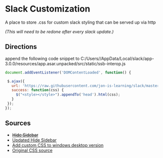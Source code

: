 # Slack Customization

A place to store .css for custom slack styling that can be served up via http

*(This will need to be redone after every slack update.)*

## Directions

append the following code snippet to C:/Users/<username>/AppData/Local/slack/app-3.0.0/resources/app.asar.unpacked/src/static/ssb-interop.js

```javascript
document.addEventListener('DOMContentLoaded', function() {

 $.ajax({
   url: 'https://raw.githubusercontent.com/jon-is-learning/slack/master/darkSlack.css',
   success: function(css) {
     $("<style></style>").appendTo('head').html(css);
   }
 });
});
```

## Sources ##

 - ~~[Hide Sidebar](http://www.0atman.com/remove-slacks-sidebar.html "start of rabbit hole")~~
 - [Updated Hide Sidebar](https://userstyles.org/styles/119991/slack-hide-sidebar-when-window-is-narrow "works with 3.0.0")
 - [Add custom CSS to windows desktop version](https://github.com/laCour/slack-night-mode/issues/73#issuecomment-287467332 "directions for fetching custom URL at load")
 - [Original CSS source](https://cdn.rawgit.com/laCour/slack-night-mode/master/css/raw/black.css "sourced from previous link directions")